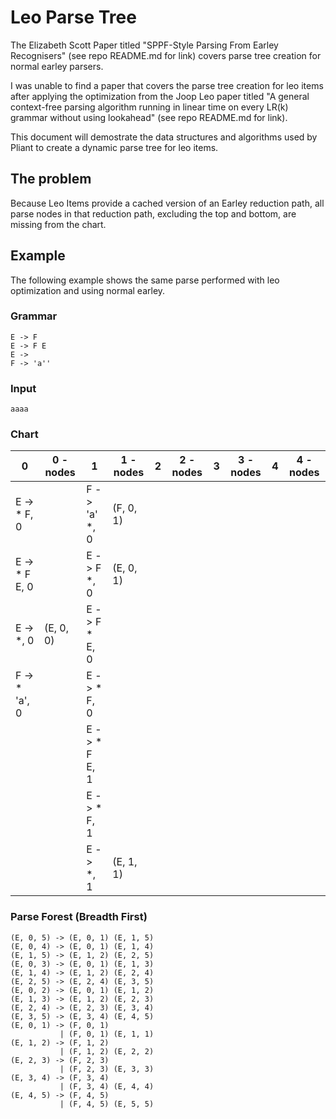 # Leo Parse Tree

The Elizabeth Scott Paper titled "SPPF-Style Parsing From Earley Recognisers" (see repo README.md for link) covers parse tree creation for normal earley parsers. 

I was unable to find a paper that covers the parse tree creation for leo items after applying the optimization from the Joop Leo paper titled "A general context-free parsing algorithm running in linear time on every LR(k) grammar without using lookahead" (see repo README.md for link).

This document will demostrate the data structures and algorithms used by Pliant to create a dynamic parse tree for leo items.

## The problem

Because Leo Items provide a cached version of an Earley reduction path, all parse nodes in that reduction path, excluding the top and bottom, are missing from the chart. 

## Example 

The following example shows the same parse performed with leo optimization and using normal earley. 

### Grammar

```
E -> F
E -> F E
E -> 
F -> 'a''
```

### Input

```
aaaa
```

### Chart

| 0				| 0 - nodes | 1				 | 1 - nodes	 | 2	         | 2 - nodes	 | 3		     | 3 - nodes	 | 4		     | 4 - nodes     |
| ------------- | --------- | -------------- | ------------- | ------------- | ------------- | ------------- | ------------- | ------------- | ------------- |
| E -> * F, 0   |			| F -> 'a' *, 0  | (F, 0, 1)     |               |               |               |               |               |               |
| E -> * F E, 0 |			| E -> F *, 0    | (E, 0, 1)     |               |               |               |               |               |               |
| E -> *, 0		| (E, 0, 0)	| E -> F * E, 0  |               |               |               |               |               |               |               |
| F -> * 'a', 0 |			| E -> * F, 0	 |               |               |               |               |               |               |               |
|               |			| E -> * F E, 1  |               |               |               |               |               |               |               |
|               |			| E -> * F, 1    |               |               |               |               |               |               |               |
|               |			| E -> *, 1      | (E, 1, 1)     |               |               |               |               |               |               |

### Parse Forest (Breadth First)

```
(E, 0, 5) -> (E, 0, 1) (E, 1, 5)
(E, 0, 4) -> (E, 0, 1) (E, 1, 4)
(E, 1, 5) -> (E, 1, 2) (E, 2, 5)
(E, 0, 3) -> (E, 0, 1) (E, 1, 3)
(E, 1, 4) -> (E, 1, 2) (E, 2, 4)
(E, 2, 5) -> (E, 2, 4) (E, 3, 5)
(E, 0, 2) -> (E, 0, 1) (E, 1, 2)
(E, 1, 3) -> (E, 1, 2) (E, 2, 3)
(E, 2, 4) -> (E, 2, 3) (E, 3, 4)
(E, 3, 5) -> (E, 3, 4) (E, 4, 5)
(E, 0, 1) -> (F, 0, 1)
           | (F, 0, 1) (E, 1, 1)
(E, 1, 2) -> (F, 1, 2)
           | (F, 1, 2) (E, 2, 2)                
(E, 2, 3) -> (F, 2, 3)
           | (F, 2, 3) (E, 3, 3)
(E, 3, 4) -> (F, 3, 4)
           | (F, 3, 4) (E, 4, 4)
(E, 4, 5) -> (F, 4, 5)
           | (F, 4, 5) (E, 5, 5)
```